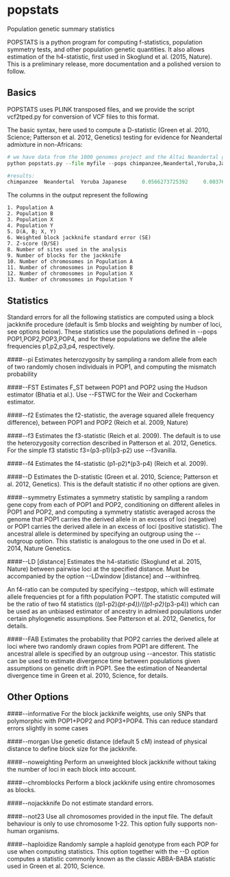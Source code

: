 # popstats
Population genetic summary statistics

POPSTATS is a python program for computing f-statistics, population symmetry tests, and other population genetic quantities. It also allows estimation of the h4-statistic, first used in Skoglund et al. (2015, Nature). This is a preliminary release, more documentation and a polished version to follow.

## Basics

POPSTATS uses PLINK transposed files, and we provide the script vcf2tped.py for conversion of VCF files to this format.

The basic syntax, here used to compute a D-statistic (Green et al. 2010, Science; Patterson et al. 2012, Genetics) testing for evidence for Neandertal admixture in non-Africans:

```python
# we have data from the 1000 genomes project and the Altai Neandertal genome (Prufer et al. 2014, Nature) in myfile.tped and myfile.tfam
python popstats.py --file myfile --pops chimpanzee,Neandertal,Yoruba,Japanese --informative

#results:
chimpanzee 	Neandertal 	Yoruba Japanese 	0.0566273725392 	0.00376607791239 	15.036165968 	1002084 	530 	2 	2 	208 	214
```

The columns in the output represent the following
```
1. Population A
2. Population B
3. Population X
4. Population Y
5. D(A, B; X, Y)
6. Weighted block jackknife standard error (SE)
7. Z-score (D/SE)
8. Number of sites used in the analysis
9. Number of blocks for the jackknife
10. Number of chromosomes in Population A
11. Number of chromosomes in Population B
12. Number of chromosomes in Population X
13. Number of chromosomes in Population Y
```

## Statistics

Standard errors for all the following statistics are computed using a block jackknife procedure (default is 5mb blocks and weighting by number of loci, see options below). These statistics use the populations defined in --pops POP1,POP2,POP3,POP4, and for these populations we define the allele frequencies p1,p2,p3,p4, respectively.

####--pi
Estimates heterozygosity by sampling a random allele from each of two randomly chosen individuals in POP1, and computing the mismatch probability

####--FST
Estimates F_ST between POP1 and POP2 using the Hudson estimator (Bhatia et al.). Use --FSTWC for the Weir and Cockerham estimator.

####--f2
Estimates the f2-statistic, the average squared allele frequency difference), between POP1 and POP2 (Reich et al. 2009, Nature)

####--f3
Estimates the f3-statistic (Reich et al. 2009). The default is to use the heterozygosity correction described in Patterson et al. 2012, Genetics. For the simple f3 statistic f3=(p3-p1)(p3-p2) use --f3vanilla.

####--f4
Estimates the f4-statistic (p1-p2)*(p3-p4) (Reich et al. 2009).

####--D 
Estimates the D-statistic (Green et al. 2010, Science; Patterson et al. 2012, Genetics). This is the default statistic if no other options are given.

####--symmetry
Estimates a symmetry statistic by sampling a random gene copy from each of POP1 and POP2, conditioning on different alleles in POP1 and POP2, and computing a symmetry statistic averaged across the genome that POP1 carries the derived allele in an excess of loci (negative) or POP1 carries the derived allele in an excess of loci (positive statistic). The ancestral allele is determined by specifying an outgroup using the --outgroup option. This statistic is analogous to the one used in Do et al. 2014, Nature Genetics.

####--LD [distance] Estimates the h4-statistic (Skoglund et al. 2015, Nature) between pairwise loci at the specified distance. Must be accompanied by the option --LDwindow [distance] and --withinfreq.

An f4-ratio can be computed by specifying --testpop, which will estimate allele frequencies pt for a fifth population POPT. The statistic computed will be the ratio of two f4 statistics  ((p1-p2)*(pt-p4))/((p1-p2)*(p3-p4)) which can be used as an unbiased estimator of ancestry in admixed populations under certain phylogenetic assumptions. See Patterson et al. 2012, Genetics, for details.

####--FAB Estimates the probability that POP2 carries the derived allele at loci where two randomly drawn copies from POP1 are different. The ancestral allele is specified by an outgroup using --ancestor. This statistic can be used to estimate divergence time between populations given assumptions on genetic drift in POP1. See the estimation of Neandertal divergence time in Green et al. 2010, Science, for details.

## Other Options

####--informative For the block jackknife weights, use only SNPs that polymorphic with POP1+POP2 and POP3+POP4. This can reduce standard errors slightly in some cases

####--morgan Use genetic distance (default 5 cM) instead of physical distance to define block size for the jackknife.

####--noweighting Perform an unweighted block jackknife without taking the number of loci in each block into account.

####--chromblocks Perform a block jackknife using entire chromosomes as blocks.

####--nojackknife Do not estimate standard errors.

####--not23 Use all chromosomes provided in the input file. The default behaviour is only to use chromosome 1-22. This option fully supports non-human organisms.

####--haploidize Randomly sample a haploid genotype from each POP for use when computing statistics. This option together with the --D option computes a statistic commonly known as the classic ABBA-BABA statistic used in Green et al. 2010, Science.
